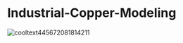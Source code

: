 # Industrial-Copper-Modeling

![cooltext445672081814211](https://github.com/Vengatesan-K/Find-Your-PDF-Password/assets/128688827/7458bd81-d4ac-4063-970a-8fb73cd32246)
